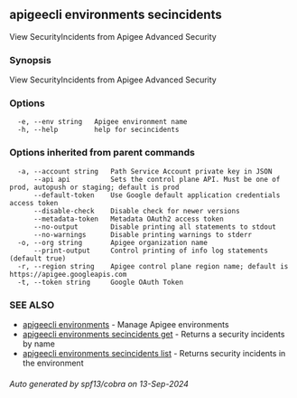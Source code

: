 ## apigeecli environments secincidents

View SecurityIncidents from Apigee Advanced Security

### Synopsis

View SecurityIncidents from Apigee Advanced Security

### Options

```
  -e, --env string   Apigee environment name
  -h, --help         help for secincidents
```

### Options inherited from parent commands

```
  -a, --account string   Path Service Account private key in JSON
      --api api          Sets the control plane API. Must be one of prod, autopush or staging; default is prod
      --default-token    Use Google default application credentials access token
      --disable-check    Disable check for newer versions
      --metadata-token   Metadata OAuth2 access token
      --no-output        Disable printing all statements to stdout
      --no-warnings      Disable printing warnings to stderr
  -o, --org string       Apigee organization name
      --print-output     Control printing of info log statements (default true)
  -r, --region string    Apigee control plane region name; default is https://apigee.googleapis.com
  -t, --token string     Google OAuth Token
```

### SEE ALSO

* [apigeecli environments](apigeecli_environments.md)	 - Manage Apigee environments
* [apigeecli environments secincidents get](apigeecli_environments_secincidents_get.md)	 - Returns a security incidents by name
* [apigeecli environments secincidents list](apigeecli_environments_secincidents_list.md)	 - Returns security incidents in the environment

###### Auto generated by spf13/cobra on 13-Sep-2024
